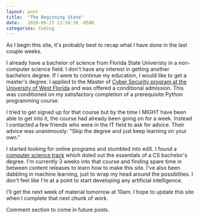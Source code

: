 ```yaml
---
layout: post
title:  "The Beginning State"
date:   2020-09-15 13:50:30 -0500
categories: Coding
---
```

As I begin this site, it's probably best to recap what I have done in the last couple weeks.

I already have a bachelor of science from Florida State Univeristy in a non-computer science field.  I don't have any interest in getting another bachelors degree.  If I were to continue my education, I would like to get a master's degree.  I applied to the Master of [Cyber Security program at the University of West Florida][cyber-security] and was offered a conditional admission. This was conditioned on my satisfactory completion of a prerequisite Python programming course.  

I tried to get signed up for that course but by the time I MIGHT have been able to get into it, the course had already been going on for a week.  Instead I contacted a few friends who were in the IT field to ask for advice.  Their advice was unanimously: "Skip the degree and just keep learning on your own."

I started looking for online programs and stumbled into edX.  I found a [computer science track][edX] which doled out the essentials of a CS bachelor's degree.  I'm currently 3 weeks into that course and finding spare time in between content releases to learn how to make this site.  I've also been dabbling in machine learning, just to wrap my head around the possiblities.  I don't feel like I'm at a point to start developing any artificial intelligence.

I'll get the next week of material tomorrow at 10am.  I hope to update this site when I complete that next chunk of work.

Comment section to come in future posts.


[cyber-security]:https://onlinedegrees.uwf.edu/online-degrees/ms-masters-cybersecurity/
[edX]:https://courses.edx.org/dashboard/programs/fe8425d1-d6be-4f58-a0e1-3d0df7f810ae/